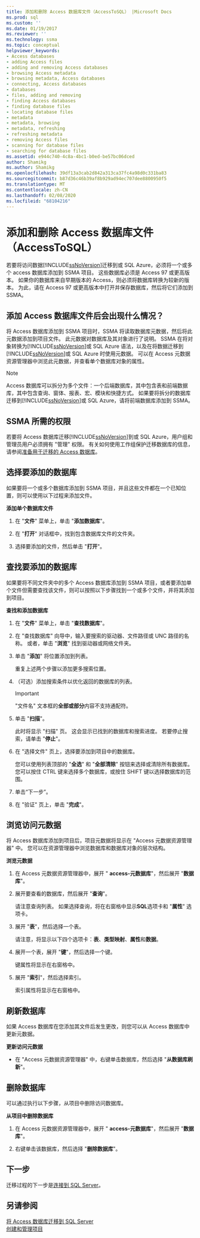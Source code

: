 ```yaml
---
title: 添加和删除 Access 数据库文件（AccessToSQL） |Microsoft Docs
ms.prod: sql
ms.custom: ''
ms.date: 01/19/2017
ms.reviewer: ''
ms.technology: ssma
ms.topic: conceptual
helpviewer_keywords:
- Access databases
- adding Access files
- adding and removing Access databases
- browsing Access metadata
- browsing metadata, Access databases
- connecting, Access databases
- databases
- files, adding and removing
- finding Access databases
- finding database files
- locating database files
- metadata
- metadata, browsing
- metadata, refreshing
- refreshing metadata
- removing Access files
- scanning for database files
- searching for database files
ms.assetid: e944c740-4c8a-4bc1-b0ed-be57bc06dced
author: Shamikg
ms.author: Shamikg
ms.openlocfilehash: 39df13a3cab2d842a313ca37fc4a98d0c331ba83
ms.sourcegitcommit: b87d36c46b39af8b929ad94ec707dee8800950f5
ms.translationtype: MT
ms.contentlocale: zh-CN
ms.lasthandoff: 02/08/2020
ms.locfileid: "68104216"
---
```

# <a name="adding-and-removing-access-database-files-accesstosql"></a>添加和删除 Access 数据库文件（AccessToSQL）
若要将访问数据[!INCLUDE[ssNoVersion](../../includes/ssnoversion-md.md)]迁移到或 SQL Azure，必须将一个或多个 access 数据库添加到 SSMA 项目。 这些数据库必须是 Access 97 或更高版本。 如果你的数据库来自早期版本的 Access，则必须将数据库转换为较新的版本。 为此，请在 Access 97 或更高版本中打开并保存数据库，然后将它们添加到 SSMA。  
  
## <a name="what-happens-when-you-add-access-database-files"></a>添加 Access 数据库文件后会出现什么情况？  
将 Access 数据库添加到 SSMA 项目时，SSMA 将读取数据库元数据，然后将此元数据添加到项目文件。 此元数据对数据库及其对象进行了说明。 SSMA 在将对象转换为[!INCLUDE[ssNoVersion](../../includes/ssnoversion-md.md)]或 SQL Azure 语法，以及在将数据迁移到[!INCLUDE[ssNoVersion](../../includes/ssnoversion-md.md)]或 SQL Azure 时使用元数据。 可以在 Access 元数据资源管理器中浏览此元数据，并查看单个数据库对象的属性。  
  
> [!NOTE]  
> Access 数据库可以拆分为多个文件：一个后端数据库，其中包含表和前端数据库，其中包含查询、窗体、报表、宏、模块和快捷方式。 如果要将拆分的数据库迁移到[!INCLUDE[ssNoVersion](../../includes/ssnoversion-md.md)]或 SQL Azure，请将前端数据库添加到 SSMA。  
  
## <a name="permissions-that-are-required-by-ssma"></a>SSMA 所需的权限  
若要将 Access 数据库迁移[!INCLUDE[ssNoVersion](../../includes/ssnoversion-md.md)]到或 SQL Azure，用户组和管理员用户必须拥有 "管理" 权限。 有关如何使用工作组保护迁移数据库的信息，请参阅[准备用于迁移的 Access 数据库](preparing-access-databases-for-migration-accesstosql.md)。  
  
## <a name="selecting-databases-to-add"></a>选择要添加的数据库  
如果要将一个或多个数据库添加到 SSMA 项目，并且这些文件都在一个已知位置，则可以使用以下过程来添加文件。  
  
**添加单个数据库文件**  
  
1.  在 "**文件**" 菜单上，单击 "**添加数据库**"。  
  
2.  在 "**打开**" 对话框中，找到包含数据库文件的文件夹。  
  
3.  选择要添加的文件，然后单击 "**打开**"。  
  
## <a name="finding-databases-to-add"></a>查找要添加的数据库  
如果要将不同文件夹中的多个 Access 数据库添加到 SSMA 项目，或者要添加单个文件但需要查找该文件，则可以按照以下步骤找到一个或多个文件，并将其添加到项目。  
  
**查找和添加数据库**  
  
1.  在 "**文件**" 菜单上，单击 "**查找数据库**"。  
  
2.  在 "查找数据库" 向导中，输入要搜索的驱动器、文件路径或 UNC 路径的名称。 或者，单击 "**浏览**" 找到驱动器或网络文件夹。  
  
3.  单击 "**添加**" 将位置添加到列表。  
  
    重复上述两个步骤以添加更多搜索位置。  
  
4.  （可选）添加搜索条件以优化返回的数据库的列表。  
  
    > [!IMPORTANT]  
    > "文件名" 文本框的**全部或部分**内容不支持通配符。  
  
5.  单击 "**扫描**"。  
  
    此时将显示 "扫描" 页。 这会显示已找到的数据库和搜索进度。 若要停止搜索，请单击 "**停止**"。  
  
6.  在 "选择文件" 页上，选择要添加到项目中的数据库。  
  
    您可以使用列表顶部的 "**全选**" 和 "**全部清除**" 按钮来选择或清除所有数据库。 您可以按住 CTRL 键来选择多个数据库，或按住 SHIFT 键以选择数据库的范围。  
  
7.  单击“下一步”。   
  
8.  在 "验证" 页上，单击 "**完成**"。  
  
## <a name="browsing-access-metadata"></a>浏览访问元数据  
将 Access 数据库添加到项目后，项目元数据将显示在 "Access 元数据资源管理器" 中。 您可以在资源管理器中浏览数据库和数据库对象的层次结构。  
  
**浏览元数据**  
  
1.  在 Access 元数据资源管理器中，展开 " **access-元数据库**"，然后展开 "**数据库**"。  
  
2.  展开要查看的数据库，然后展开 "**查询**"。  
  
    请注意查询列表。 如果选择查询，将在右窗格中显示**SQL**选项卡和 "**属性**" 选项卡。  
  
3.  展开 "**表**"，然后选择一个表。  
  
    请注意，将显示以下四个选项卡：**表**、**类型映射**、**属性**和**数据**。  
  
4.  展开一个表，展开 "**键**"，然后选择一个键。  
  
    键属性将显示在右窗格中。  
  
5.  展开 "**索引**"，然后选择索引。  
  
    索引属性将显示在右窗格中。  
  
## <a name="refreshing-databases"></a>刷新数据库  
如果 Access 数据库在您添加其文件后发生更改，则您可以从 Access 数据库中更新元数据。  
  
**更新访问元数据**  
  
-   在 "Access 元数据资源管理器" 中，右键单击数据库，然后选择 "**从数据库刷新**"。  
  
## <a name="removing-databases"></a>删除数据库  
可以通过执行以下步骤，从项目中删除访问数据库。  
  
**从项目中删除数据库**  
  
1.  在 Access 元数据资源管理器中，展开 " **access-元数据库**"，然后展开 "**数据库**"。  
  
2.  右键单击该数据库，然后选择 "**删除数据库**"。  
  
## <a name="next-step"></a>下一步  
迁移过程的下一步是[连接到 SQL Server](https://msdn.microsoft.com/bb8c4bde-cfc2-4636-92ae-5dd24abe9536)。  
  
## <a name="see-also"></a>另请参阅  
[将 Access 数据库迁移到 SQL Server](migrating-access-databases-to-sql-server-azure-sql-db-accesstosql.md)  
[创建和管理项目](creating-and-managing-projects-accesstosql.md)  
  
